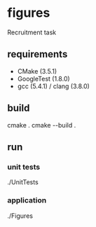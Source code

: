 # figures
Recruitment task

## requirements

* CMake (3.5.1)
* GoogleTest (1.8.0)
* gcc (5.4.1) / clang (3.8.0)

## build

cmake .
cmake --build .

## run

### unit tests

./UnitTests

### application

./Figures